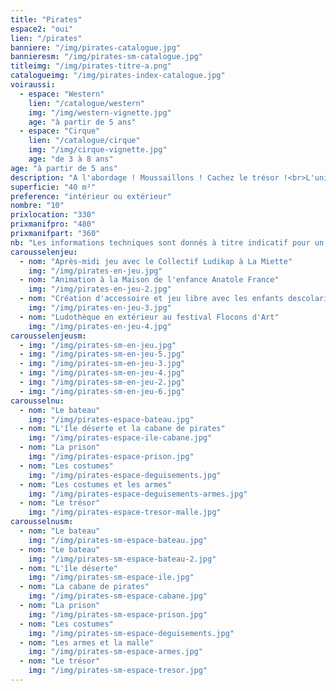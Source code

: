 ```yaml
---
title: "Pirates"
espace2: "oui"
lien: "/pirates"
banniere: "/img/pirates-catalogue.jpg"
bannieresm: "/img/pirates-sm-catalogue.jpg"
titleimg: "/img/pirates-titre-a.png"
catalogueimg: "/img/pirates-index-catalogue.jpg"
voiraussi:
  - espace: "Western"
    lien: "/catalogue/western"
    img: "/img/western-vignette.jpg"
    age: "à partir de 5 ans"
  - espace: "Cirque"
    lien: "/catalogue/cirque"
    img: "/img/cirque-vignette.jpg"
    age: "de 3 à 8 ans"
age: "à partir de 5 ans"
description: "A l'abordage ! Moussaillons ! Cachez le trésor !<br>L'univers des pirates, intemporel et prisé des petits comme des grands permet de grandes aventures !<br> Cache au trésor, bateau, île déserte, le décor est riche et les voyages lointains.<br> Succès assuré !<br>"
superficie: "40 m²"
preference: "intérieur ou extérieur"
nombre: "10"
prixlocation: "330"
prixmanifpro: "480"
prixmanifpart: "360"
nb: "Les informations techniques sont donnés à titre indicatif pour un cadre ludique optimal. <br>Elles sont ajustables à la situation : pour une superficie limitée on préférera un nombre réduit d'enfants, plus d'enfants necessitera une plus grande superficie de jeu, etc."
carousselenjeu:
  - nom: "Après-midi jeu avec le Collectif Ludikap à La Miette"
    img: "/img/pirates-en-jeu.jpg"
  - nom: "Animation à la Maison de l'enfance Anatole France"
    img: "/img/pirates-en-jeu-2.jpg"
  - nom: "Création d'accessoire et jeu libre avec les enfants descolarisés à La Myne"  
    img: "/img/pirates-en-jeu-3.jpg"
  - nom: "Ludothèque en extérieur au festival Flocons d'Art"
    img: "/img/pirates-en-jeu-4.jpg"
carousselenjeusm:
  - img: "/img/pirates-sm-en-jeu.jpg"
  - img: "/img/pirates-sm-en-jeu-5.jpg"
  - img: "/img/pirates-sm-en-jeu-3.jpg"
  - img: "/img/pirates-sm-en-jeu-4.jpg"
  - img: "/img/pirates-sm-en-jeu-2.jpg"
  - img: "/img/pirates-sm-en-jeu-6.jpg"
carousselnu:
  - nom: "Le bateau"
    img: "/img/pirates-espace-bateau.jpg"
  - nom: "L'île déserte et la cabane de pirates"
    img: "/img/pirates-espace-ile-cabane.jpg"
  - nom: "La prison"
    img: "/img/pirates-espace-prison.jpg"
  - nom: "Les costumes"
    img: "/img/pirates-espace-deguisements.jpg"    
  - nom: "Les costumes et les armes"
    img: "/img/pirates-espace-deguisements-armes.jpg"    
  - nom: "Le trésor"
    img: "/img/pirates-espace-tresor-malle.jpg"    
carousselnusm:
  - nom: "Le bateau"
    img: "/img/pirates-sm-espace-bateau.jpg"
  - nom: "Le bateau"
    img: "/img/pirates-sm-espace-bateau-2.jpg"
  - nom: "L'île déserte"
    img: "/img/pirates-sm-espace-ile.jpg"
  - nom: "La cabane de pirates"
    img: "/img/pirates-sm-espace-cabane.jpg"
  - nom: "La prison"
    img: "/img/pirates-sm-espace-prison.jpg"
  - nom: "Les costumes"
    img: "/img/pirates-sm-espace-deguisements.jpg"    
  - nom: "Les armes et la malle"
    img: "/img/pirates-sm-espace-armes.jpg"    
  - nom: "Le trésor"
    img: "/img/pirates-sm-espace-tresor.jpg"    
---
```

